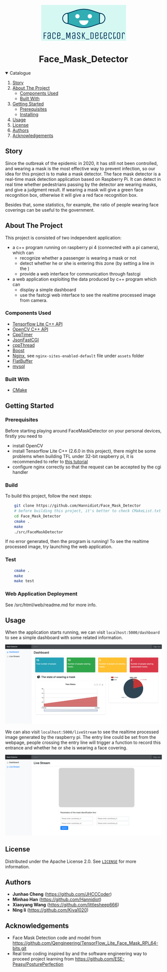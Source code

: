<br />

<div align="center">
    <img src="assets/logo.png" />
</div>

<h1 align="center">Face_Mask_Detector</h1>

<!-- TABLE OF CONTENTS -->

<details open="open">
  <summary>Catalogue</summary>
  <ol>
    <li><a href="#story">Story</a></li>
    <li>
      <a href="#about-the-project">About The Project</a>
      <ul>
        <li><a href="#components-used">Components Used</a></li>
        <li><a href="#built-with">Built With</a></li>
      </ul>
    </li>
    <li>
      <a href="#getting-started">Getting Started</a>
      <ul>
        <li><a href="#prerequisites">Prerequisites</a></li>
        <li><a href="#installing">Installing</a></li>
      </ul>
    </li>  
    <li><a href="#usage">Usage</a></li>
    <li><a href="#license">License</a></li>
    <li><a href="#authors">Authors</a></li>
    <li><a href="#acknowledgements">Acknowledgements</a></li>
  </ol>
</details>

## Story
Since the outbreak of the epidemic in 2020, it has still not been controlled, and wearing a mask is the most effective way to prevent infection, so our idea for this project is to make a mask detector. The face mask detector is a real-time mask detection application based on Raspberry Pi.
It can detect in real time whether pedestrians passing by the detector are wearing masks, and give a judgment result. If wearing a mask will give a green face recognition box, otherwise it will give a red face recognition box.

Besides that, some statistics, for example, the ratio of people wearing face coverings can be useful to the government.

## About The Project
This project is consisted of two independent application:
* a c++ program running on raspberry pi 4 (connected with a pi camera), which can
  * recognize whether a passenger is wearing a mask or not
  * detect whether he or she is entering this zone (by setting a line in the )
  * provide a web interface for communication through fastcgi 
* a web application exploiting the data produced by c++ program which can
  * display a simple dashboard
  * use the fastcgi web interface to see the realtime processed image from camera.

### Components Used

* [Tensorflow Lite C++ API](https://www.tensorflow.org/lite/)
* [OpenCV C++ API](https://opencv.org/)
* [CppTimer](https://github.com/berndporr/cppTimer)
* [JsonFastCGI](https://github.com/berndporr/json_fastcgi_web_api)
* [cppThread](https://github.com/berndporr/cppThread)
* [Boost](https://www.boost.org/)
* [Nginx](https://nginx.org/en/), see `nginx-sites-enabled-default` file under `assets` folder
* [FlatBuffer](https://github.com/google/flatbuffers)
* [mysql](https://www.mysql.com/)

### Built With
* [CMake](https://cmake.org/)

## Getting Started
### Prerequisites

Before starting playing around FaceMaskDetector on your personal devices, firstly you need to
* install OpenCV
* install Tensorflow Lite C++ (2.6.0 in this project), there might be some problems when building TFL under 32-bit raspberry pi, it is recommended to refer to [this tutorial](https://qengineering.eu/install-tensorflow-2-lite-on-raspberry-pi-4.html)
* configure nginx correctly so that the request can be accepted by the cgi handler

### Build

To build this project, follow the next steps:
```sh
    git clone https://github.com/Hannidiot/Face_Mask_Detector
    # before building this project, it's better to check CMakeList.txt that every prerequisite is at right position.
    cd Face_Mask_Detector
    cmake .
    make
    ./src/FaceMaskDetector
```

If no error generated, then the program is running! To see the realtime processed image, try launching the web application.

### Test
```sh
    cmake .
    make
    make test
```

### Web Application Deployment

See /src/html/web/readme.md for more info.

## Usage

When the application starts running, we can visit `localhost:5000/dashboard` to see a simple dashboard
with some related information.

<img src="assets/dashboard.png" />


We can also visit `localhost:5000/liveStream` to see the realtime processed image generated by the 
raspberry pi. The entry line could be set from the webpage, people crossing the entry line will trigger a
function to record this entrance and whether he or she is wearing a face covering.

<img src="assets/livestream.png" />


## License

Distributed under the Apache License 2.0. See [`LICENSE`](https://github.com/RTEP-zero-to-one/FacialDecorationTracing/blob/dev/LICENSE) for more information.

## Authors

* **Junhao Cheng** (https://github.com/JHCCCoder) 
* **Minhao Han** (https://github.com/Hannidiot)
* **Xiaoyang Wang** (https://github.com/littlesheep666)
* **Ning li** (https://github.com/Kiva1020)

## Acknowledgements
* Face Mask Detection code and model from https://github.com/Qengineering/TensorFlow_Lite_Face_Mask_RPi_64-bits.git
* Real time coding inspired by and the software engineering way to proceed project learning from https://github.com/ESE-Peasy/PosturePerfection
